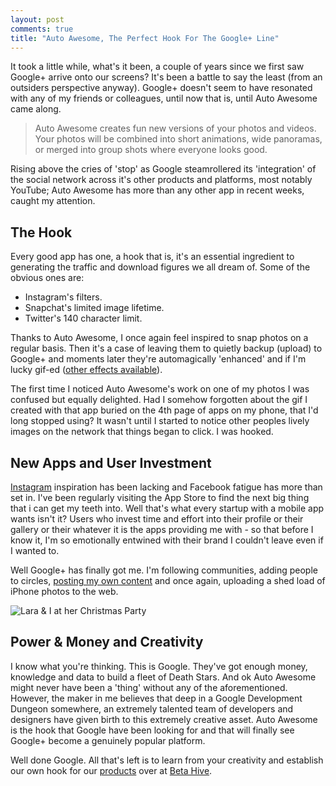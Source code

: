 ```yaml
---
layout: post
comments: true
title: "Auto Awesome, The Perfect Hook For The Google+ Line"
---
```


It took a little while, what's it been, a couple of years since we first saw Google+ arrive onto our screens? It's been a battle to say the least (from an outsiders perspective anyway). Google+ doesn't seem to have resonated with any of my friends or colleagues, until now that is, until Auto Awesome came along.

>Auto Awesome creates fun new versions of your photos and videos. Your photos will be combined into short animations, wide panoramas, or merged into group shots where everyone looks good.

Rising above the cries of 'stop' as Google steamrollered its 'integration' of the social network across it's other products and platforms, most notably YouTube; Auto Awesome has more than any other app in recent weeks, caught my attention.

## The Hook
Every good app has one, a hook that is, it's an essential ingredient to generating the traffic and download figures we all dream of. Some of the obvious ones are:

* Instagram's filters.
* Snapchat's limited image lifetime.
* Twitter's 140 character limit.

Thanks to Auto Awesome, I once again feel inspired to snap photos on a regular basis. Then it's a case of leaving them to quietly backup (upload) to Google+ and moments later they're automagically 'enhanced' and if I'm lucky gif-ed ([other effects available](https://support.google.com/plus/answer/3113884?hl=en "Google Explains Auto Awesome and what it can do")).

The first time I noticed Auto Awesome's work on one of my photos I was confused but equally delighted. Had I somehow forgotten about the gif I created with that app buried on the 4th page of apps on my phone, that I'd long stopped using? It wasn't until I started to notice other peoples lively images on the network that things began to click. I was hooked.

## New Apps and User Investment
[Instagram](http://instagram.com/pete "My Instagram") inspiration has been lacking and Facebook fatigue has more than set in. I've been regularly visiting the App Store to find the next big thing that i can get my teeth into. Well that's what every startup with a mobile app wants isn't it? Users who invest time and effort into their profile or their gallery or their whatever it is the apps providing me with - so that before I know it, I'm so emotionally entwined with their brand I couldn't leave even if I wanted to.

Well Google+ has finally got me. I'm following communities, adding people to circles, [posting my own content](https://plus.google.com/+PeteRoome "My Google+ Profile") and once again, uploading a shed load of iPhone photos to the web.

![Lara & I at her Christmas Party](https://lh6.googleusercontent.com/-afWKa5hLajI/UqopjoU-TjI/AAAAAAAACzw/bGkPqW27wmU/w418-h557-no/IMG_4737-MOTION.gif)

## Power & Money and Creativity
I know what you're thinking. This is Google. They've got enough money, knowledge and data to build a fleet of Death Stars. And ok Auto Awesome might never have been a 'thing' without any of the aforementioned. However, the maker in me believes that deep in a Google Development Dungeon somewhere, an extremely talented team of developers and designers have given birth to this extremely creative asset. Auto Awesome is the hook that Google have been looking for and that will finally see Google+ become a genuinely popular platform.

Well done Google. All that's left is to learn from your creativity and establish our own hook for our [products](http://joinpingle.com "Pingle - The Spontaneous Group Meetup App") over at [Beta Hive](http://betahive.com "Beta Hive - A Digital Product Agency").